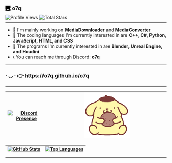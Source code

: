 ### <img src="assets/images/icon.png" style="margin-bottom: -0.15rem; margin-right: 1px;"> **o7q**

<p style="margin-top: -5px;"></p>

![Profile Views](https://komarev.com/ghpvc/?username=o7q&style=flat&color=blueviolet&label=Profile+Views)
![Total Stars](https://img.shields.io/github/stars/o7q?logo=github&label=Total%20Stars&color=%23FAEE46)

<p style="margin-top: -8px;"></p>

---

- 🧼 I'm mainly working on [**MediaDownloader**](https://github.com/o7q/MediaDownloader) and [**MediaConverter**](https://github.com/o7q/MediaConverter)
- 🤖 The coding languages I'm currently interested in are **C++, C#, Python, JavaScript, HTML, and CSS**
- 🎨 The programs I'm currently interested in are **Blender, Unreal Engine, and Houdini**
- 📞 You can reach me through Discord: **o7q**

---

### · ◡ · 👉 https://o7q.github.io/o7q

---

[![**Discord Presence**](https://lanyard.cnrad.dev/api/307269599680790528?bg=170F0C)](https://discord.gg/n8jSSSB) | <img src="assets/images/pompompurin.gif" style="width: 40%">
|-|-|

[![**GitHub Stats**](https://readme-stats.clckblog.space/api?username=o7q&theme=date_night&show_icons=true&count_private=true)](https://skyline.github.com/o7q/2023) | [![**Top Languages**](https://readme-stats.clckblog.space/api/top-langs/?username=o7q&theme=date_night&layout=compact&langs_count=10)](https://github.com/o7q?tab=repositories)
|-|-|

---